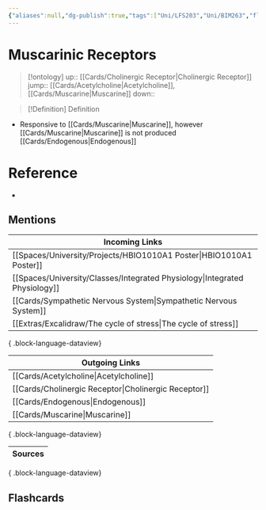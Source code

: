 ```yaml
---
{"aliases":null,"dg-publish":true,"tags":["Uni/LFS203","Uni/BIM263","flashcards/LFS203"],"permalink":"/cards/muscarinic-receptors/","dgPassFrontmatter":true}
---
```


# Muscarinic Receptors

> [!ontology]
> up:: [[Cards/Cholinergic Receptor\|Cholinergic Receptor]]
> jump:: [[Cards/Acetylcholine\|Acetylcholine]], [[Cards/Muscarine\|Muscarine]]
> down:: 

> [!Definition] Definition

- Responsive to [[Cards/Muscarine\|Muscarine]], however [[Cards/Muscarine\|Muscarine]] is not produced [[Cards/Endogenous\|Endogenous]]

# Reference

- 

## Mentions

| Incoming Links                                                                |
| ----------------------------------------------------------------------------- |
| [[Spaces/University/Projects/HBIO1010A1 Poster\|HBIO1010A1 Poster]]        |
| [[Spaces/University/Classes/Integrated Physiology\|Integrated Physiology]] |
| [[Cards/Sympathetic Nervous System\|Sympathetic Nervous System]]           |
| [[Extras/Excalidraw/The cycle of stress\|The cycle of stress]]             |

{ .block-language-dataview}

| Outgoing Links                                          |
| ------------------------------------------------------- |
| [[Cards/Acetylcholine\|Acetylcholine]]               |
| [[Cards/Cholinergic Receptor\|Cholinergic Receptor]] |
| [[Cards/Endogenous\|Endogenous]]                     |
| [[Cards/Muscarine\|Muscarine]]                       |

{ .block-language-dataview}

| Sources |
| ------- |

{ .block-language-dataview}

## Flashcards